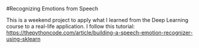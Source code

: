 #Recognizing Emotions from Speech

This is a weekend project to apply what I learned from the Deep Learning course to a real-life application.
I follow this tutorial: https://thepythoncode.com/article/building-a-speech-emotion-recognizer-using-sklearn
